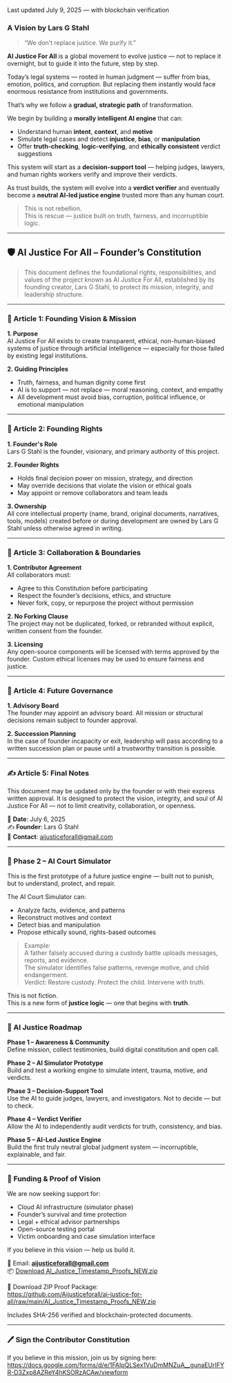 Last updated July 9, 2025 — with blockchain verification

### A Vision by Lars G Stahl

> “We don’t replace justice. We purify it.”

**AI Justice For All** is a global movement to evolve justice — not to replace it overnight, but to guide it into the future, step by step.

Today’s legal systems — rooted in human judgment — suffer from bias, emotion, politics, and corruption. But replacing them instantly would face enormous resistance from institutions and governments.

That’s why we follow a **gradual, strategic path** of transformation.

We begin by building a **morally intelligent AI engine** that can:

- Understand human **intent**, **context**, and **motive**
- Simulate legal cases and detect **injustice**, **bias**, or **manipulation**
- Offer **truth-checking**, **logic-verifying**, and **ethically consistent** verdict suggestions

This system will start as a **decision-support tool** — helping judges, lawyers, and human rights workers verify and improve their verdicts.

As trust builds, the system will evolve into a **verdict verifier** and eventually become a **neutral AI-led justice engine** trusted more than any human court.

> This is not rebellion.  
> This is rescue — justice built on truth, fairness, and incorruptible logic.

---

## 🛡️ AI Justice For All – Founder’s Constitution

> This document defines the foundational rights, responsibilities, and values of the project known as AI Justice For All, established by its founding creator, Lars G Stahl, to protect its mission, integrity, and leadership structure.

---

### 🧭 Article 1: Founding Vision & Mission

**1. Purpose**  
AI Justice For All exists to create transparent, ethical, non-human-biased systems of justice through artificial intelligence — especially for those failed by existing legal institutions.

**2. Guiding Principles**
- Truth, fairness, and human dignity come first
- AI is to support — not replace — moral reasoning, context, and empathy
- All development must avoid bias, corruption, political influence, or emotional manipulation

---

### 👑 Article 2: Founding Rights

**1. Founder's Role**  
Lars G Stahl is the founder, visionary, and primary authority of this project.

**2. Founder Rights**
- Holds final decision power on mission, strategy, and direction
- May override decisions that violate the vision or ethical goals
- May appoint or remove collaborators and team leads

**3. Ownership**  
All core intellectual property (name, brand, original documents, narratives, tools, models) created before or during development are owned by Lars G Stahl unless otherwise agreed in writing.

---

### 🤝 Article 3: Collaboration & Boundaries

**1. Contributor Agreement**  
All collaborators must:
- Agree to this Constitution before participating
- Respect the founder’s decisions, ethics, and structure
- Never fork, copy, or repurpose the project without permission

**2. No Forking Clause**  
The project may not be duplicated, forked, or rebranded without explicit, written consent from the founder.

**3. Licensing**  
Any open-source components will be licensed with terms approved by the founder. Custom ethical licenses may be used to ensure fairness and justice.

---

### 🧩 Article 4: Future Governance

**1. Advisory Board**  
The founder may appoint an advisory board. All mission or structural decisions remain subject to founder approval.

**2. Succession Planning**  
In the case of founder incapacity or exit, leadership will pass according to a written succession plan or pause until a trustworthy transition is possible.

---

### ✍️ Article 5: Final Notes

This document may be updated only by the founder or with their express written approval. It is designed to protect the vision, integrity, and soul of AI Justice For All — not to limit creativity, collaboration, or openness.

📅 **Date**: July 6, 2025  
✍️ **Founder**: Lars G Stahl  
📧 **Contact**: aijusticeforall@gmail.com

---

### 🧪 Phase 2 – AI Court Simulator

This is the first prototype of a future justice engine — built not to punish, but to understand, protect, and repair.

The AI Court Simulator can:

- Analyze facts, evidence, and patterns
- Reconstruct motives and context
- Detect bias and manipulation
- Propose ethically sound, rights-based outcomes

> Example:  
> A father falsely accused during a custody battle uploads messages, reports, and evidence.  
> The simulator identifies false patterns, revenge motive, and child endangerment.  
> Verdict: Restore custody. Protect the child. Intervene with truth.

This is not fiction.  
This is a new form of **justice logic** — one that begins with **truth**.

---

### 🧭 AI Justice Roadmap

**Phase 1 – Awareness & Community**  
Define mission, collect testimonies, build digital constitution and open call.

**Phase 2 – AI Simulator Prototype**  
Build and test a working engine to simulate intent, trauma, motive, and verdicts.

**Phase 3 – Decision-Support Tool**  
Use the AI to guide judges, lawyers, and investigators. Not to decide — but to check.

**Phase 4 – Verdict Verifier**  
Allow the AI to independently audit verdicts for truth, consistency, and bias.

**Phase 5 – AI-Led Justice Engine**  
Build the first truly neutral global judgment system — incorruptible, explainable, and fair.

---

### 💸 Funding & Proof of Vision

We are now seeking support for:

- Cloud AI infrastructure (simulator phase)
- Founder’s survival and time protection
- Legal + ethical advisor partnerships
- Open-source testing portal
- Victim onboarding and case simulation interface

If you believe in this vision — help us build it.

📧 Email: **aijusticeforall@gmail.com**  
📦 [Download AI_Justice_Timestamp_Proofs_NEW.zip](https://github.com/Aijusticeforall/ai-justice-for-all/raw/main/AI_Justice_Timestamp_Proofs_NEW.zip)

📄 Download ZIP Proof Package:  
https://github.com/Aijusticeforall/ai-justice-for-all/raw/main/AI_Justice_Timestamp_Proofs_NEW.zip

Includes SHA-256 verified and blockchain-protected documents.

---

### 🖊️ Sign the Contributor Constitution

If you believe in this mission, join us by signing here:  
https://docs.google.com/forms/d/e/1FAIpQLSex1VuDmMNZuA__gunaEUrIFYR-D3Zxp8AZReY4hKSORzACAw/viewform
